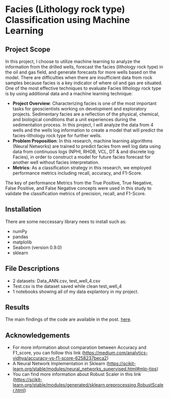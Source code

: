 # Facies (Lithology rock type) Classification using Machine Learning
## Project Scope
In this project, I choose to utilize machine learning to analyze the information from the drilled wells, forecast the facies (lithology rock type) in the oil and gas field, and generate forecasts for more wells based on the model. There are difficulties when there are insufficient data from rock samples because facies is a key indicator of where oil and gas are situated. One of the most effective techniques to evaluate Facies lithology rock type is by using additional data and a machine learning technique:

- **Project Overview**: Characterizing facies is one of the most important tasks for geoscientists working on development and exploratory projects. Sedimentary facies are a reflection of the physical, chemical, and biological conditions that a unit experiences during the sedimentation process. In this project, I will analyze the data from 4 wells and the wells log information to create a model that will predict the facies-lithology rock type for further wells.
- **Problem Proposition**: In this research, machine learning algorithms (Neural Networks) are trained to predict facies from well log data using data from continuous logs (NPHI, RHOB, VCL, DT & and discrete log: Facies), in order to construct a model for future facies forecast for another well without facies interpretation.
- **Metrics**: As a classification strategy in this research, we employed performance metrics including recall, accuracy, and F1-Score.

The key of performance Metrics from the True Positive, True Negative, False Positive, and False Negative concepts were used in this study to validate the classification metrics of precision, recall, and F1-Score.

## Installation
There are some neccessary library nees to install such as:
- numPy
- pandas
- matplolib
- Seaborn (version 0.9.0)
- sklearn

## File Descriptions
- 2 datasets: Data_ANN.csv, test_well_4.csv
- Test.csv is the dataset saved while clean test_well_4
- 1 notebooks showing all of my data explantory in my project.

## Results<a name="results"></a>

The main findings of the code are available in the post. [here](https://mysterious-shark-0da.notion.site/Rock-Type-Classification-90b8104fd667454186e797fe856ba920).

## Acknowledgements
- For more information about comparation between Accuracy and F1_score, you can follow this link (https://medium.com/analytics-vidhya/accuracy-vs-f1-score-6258237beca2)
- A Neural Network Implementation in Sklearn (https://scikit-learn.org/stable/modules/neural_networks_supervised.html#mlp-tips)
- You can find more information about Robust Scaler in this link (https://scikit-learn.org/stable/modules/generated/sklearn.preprocessing.RobustScaler.html)
